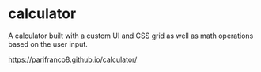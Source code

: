 # calculator

A calculator built with a custom UI and CSS grid as well as math operations based on the user input.

https://parifranco8.github.io/calculator/
